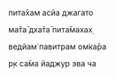 пита̄хам асйа джагато

ма̄та̄ дха̄та̄ пита̄махах̣

ведйам̇ павитрам ом̇ка̄ра

р̣к са̄ма йаджур эва ча
